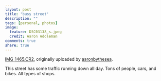 ```yaml
---
layout: post
title: "busy street"
description: ""
tags: [personal, photos]
image:
  feature: DSC03138_s.jpeg
  credit: Aaron Addleman
comments: true
share: true
---
```



<div class="flickr-frame">
<a href="http://www.flickr.com/photos/ocyrus/2474881537/" title="photo sharing"><img src="http://farm3.static.flickr.com/2301/2474881537_5843099d19.jpg" class="flickr-photo" alt=""></a>
<br><span class="flickr-caption"><a href="http://www.flickr.com/photos/ocyrus/2474881537/">IMG_1465.CR2</a>, originally uploaded by <a href="http://www.flickr.com/people/ocyrus/">aaronbythesea</a>.</span>
</div>
<p class="flickr-yourcomment">
This street has some traffic running down all day. Tons of people, cars, and bikes. All types of shops.
</p>
